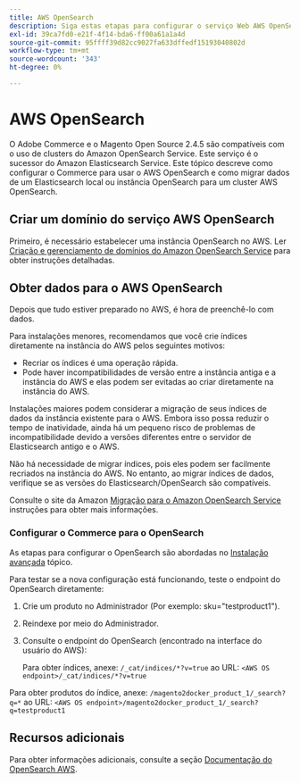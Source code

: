 ```yaml
---
title: AWS OpenSearch
description: Siga estas etapas para configurar o serviço Web AWS OpenSearch para instalações locais do Adobe Commerce e Magento Open Source.
exl-id: 39ca7fd0-e21f-4f14-bda6-ff00a61a1a4d
source-git-commit: 95ffff39d82cc9027fa633dffedf15193040802d
workflow-type: tm+mt
source-wordcount: '343'
ht-degree: 0%

---
```


# AWS OpenSearch

O Adobe Commerce e o Magento Open Source 2.4.5 são compatíveis com o uso de clusters do Amazon OpenSearch Service. Este serviço é o sucessor do Amazon Elasticsearch Service. Este tópico descreve como configurar o Commerce para usar o AWS OpenSearch e como migrar dados de um Elasticsearch local ou instância OpenSearch para um cluster AWS OpenSearch.

## Criar um domínio do serviço AWS OpenSearch

Primeiro, é necessário estabelecer uma instância OpenSearch no AWS.
Ler [Criação e gerenciamento de domínios do Amazon OpenSearch Service](https://docs.aws.amazon.com/opensearch-service/latest/developerguide/createupdatedomains.html) para obter instruções detalhadas.

## Obter dados para o AWS OpenSearch

Depois que tudo estiver preparado no AWS, é hora de preenchê-lo com dados.

Para instalações menores, recomendamos que você crie índices diretamente na instância do AWS pelos seguintes motivos:

* Recriar os índices é uma operação rápida.
* Pode haver incompatibilidades de versão entre a instância antiga e a instância do AWS e elas podem ser evitadas ao criar diretamente na instância do AWS.

Instalações maiores podem considerar a migração de seus índices de dados da instância existente para o AWS. Embora isso possa reduzir o tempo de inatividade, ainda há um pequeno risco de problemas de incompatibilidade devido a versões diferentes entre o servidor de Elasticsearch antigo e o AWS.

Não há necessidade de migrar índices, pois eles podem ser facilmente recriados na instância do AWS.
No entanto, ao migrar índices de dados, verifique se as versões do Elasticsearch/OpenSearch são compatíveis.

Consulte o site da Amazon [Migração para o Amazon OpenSearch Service](https://docs.aws.amazon.com/opensearch-service/latest/developerguide/migration.html) instruções para obter mais informações.

### Configurar o Commerce para o OpenSearch

As etapas para configurar o OpenSearch são abordadas no [Instalação avançada](../../advanced.md) tópico.

Para testar se a nova configuração está funcionando, teste o endpoint do OpenSearch diretamente:

1. Crie um produto no Administrador (Por exemplo: sku=&quot;testproduct1&quot;).
1. Reindexe por meio do Administrador.
1. Consulte o endpoint do OpenSearch (encontrado na interface do usuário do AWS):

   Para obter índices, anexe: `/_cat/indices/*?v=true` ao URL:
   `<AWS OS endpoint>/_cat/indices/*?v=true`

Para obter produtos do índice, anexe: `/magento2docker_product_1/_search?q=*` ao URL:
`<AWS OS endpoint>/magento2docker_product_1/_search?q=testproduct1`

## Recursos adicionais

Para obter informações adicionais, consulte a seção [Documentação do OpenSearch AWS](https://docs.aws.amazon.com/opensearch-service/index.html).
